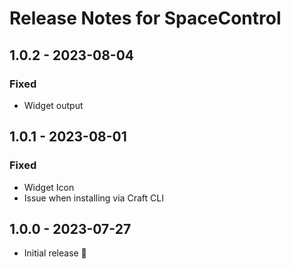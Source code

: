 # Release Notes for SpaceControl


## 1.0.2 - 2023-08-04
### Fixed
- Widget output 


## 1.0.1 - 2023-08-01
### Fixed
- Widget Icon
- Issue when installing via Craft CLI


## 1.0.0 - 2023-07-27

- Initial release 🎉
